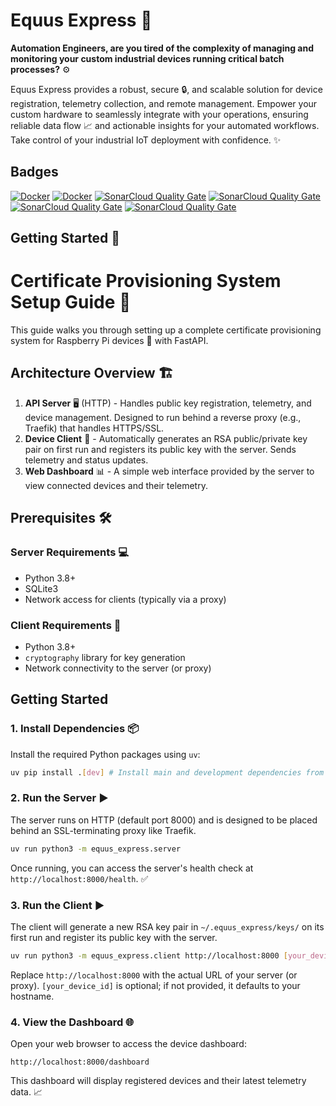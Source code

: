 # Equus Express 🐎

**Automation Engineers, are you tired of the complexity of managing and monitoring your custom industrial devices running critical batch processes?** ⚙️

Equus Express provides a robust, secure 🔒, and scalable solution for device registration, telemetry collection, and remote management. Empower your custom hardware to seamlessly integrate with your operations, ensuring reliable data flow 📈 and actionable insights for your automated workflows. Take control of your industrial IoT deployment with confidence. ✨

## Badges

[![Docker](https://github.com/jvishnefske/equusExpress/actions/workflows/docker-publish.yml/badge.svg)](https://github.com/jvishnefske/equusExpress/actions/workflows/docker-publish.yml)
[![Docker](https://github.com/jvishnefske/equusExpress/actions/workflows/build.yml/badge.svg)](https://github.com/jvishnefske/equusExpress/actions/workflows/build.yml)
[![SonarCloud Quality Gate](https://sonarcloud.io/api/project_badges/measure?project=jvishnefske_equusExpress&metric=coverage)](https://sonarcloud.io/component_measures?id=jvishnefske_equusExpress&metric=coverage)
[![SonarCloud Quality Gate](https://sonarcloud.io/api/project_badges/measure?project=jvishnefske_equusExpress&metric=security_rating)](https://sonarcloud.io/component_measures?metric=Security&id=jvishnefske_equusExpress)
[![SonarCloud Quality Gate](https://sonarcloud.io/api/project_badges/measure?project=jvishnefske_equusExpress&metric=ncloc)](https://sonarcloud.io/dashboard?id=jvishnefske_equusExpress)
[![SonarCloud Quality Gate](https://sonarcloud.io/api/project_badges/measure?project=jvishnefske_equusExpress&metric=vulnerabilities)](https://sonarcloud.io/dashboard?id=jvishnefske_equusExpress)


## Getting Started 🚀

# Certificate Provisioning System Setup Guide 📜

This guide walks you through setting up a complete certificate provisioning system for Raspberry Pi devices 🍓 with FastAPI.

## Architecture Overview 🏗️

1.  **API Server** 🖥️ (HTTP) - Handles public key registration, telemetry, and device management. Designed to run behind a reverse proxy (e.g., Traefik) that handles HTTPS/SSL.
2.  **Device Client** 🔌 - Automatically generates an RSA public/private key pair on first run and registers its public key with the server. Sends telemetry and status updates.
3.  **Web Dashboard** 📊 - A simple web interface provided by the server to view connected devices and their telemetry.

## Prerequisites 🛠️

### Server Requirements 💻
-   Python 3.8+
-   SQLite3
-   Network access for clients (typically via a proxy)

### Client Requirements 📱
-   Python 3.8+
-   `cryptography` library for key generation
-   Network connectivity to the server (or proxy)

## Getting Started

### 1. Install Dependencies 📦

Install the required Python packages using `uv`:

```bash
uv pip install .[dev] # Install main and development dependencies from pyproject.toml
```

### 2. Run the Server ▶️

The server runs on HTTP (default port 8000) and is designed to be placed behind an SSL-terminating proxy like Traefik.

```bash
uv run python3 -m equus_express.server
```

Once running, you can access the server's health check at `http://localhost:8000/health`. ✅

### 3. Run the Client ▶️

The client will generate a new RSA key pair in `~/.equus_express/keys/` on its first run and register its public key with the server.

```bash
uv run python3 -m equus_express.client http://localhost:8000 [your_device_id]
```
Replace `http://localhost:8000` with the actual URL of your server (or proxy). `[your_device_id]` is optional; if not provided, it defaults to your hostname.

### 4. View the Dashboard 🌐

Open your web browser to access the device dashboard:

```
http://localhost:8000/dashboard
```

This dashboard will display registered devices and their latest telemetry data. 📈
